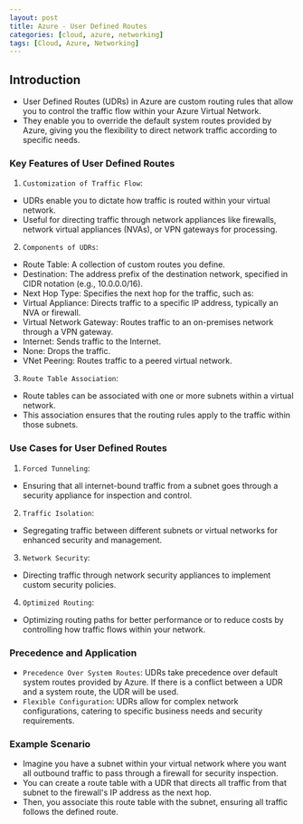 ```yaml
---
layout: post
title: Azure - User Defined Routes
categories: [cloud, azure, networking]
tags: [Cloud, Azure, Networking]
---
```


## Introduction
- User Defined Routes (UDRs) in Azure are custom routing rules that allow you to control the traffic flow within your Azure Virtual Network. 
- They enable you to override the default system routes provided by Azure, giving you the flexibility to direct network traffic according to specific needs. 

### Key Features of User Defined Routes
1. `Customization of Traffic Flow`:
- UDRs enable you to dictate how traffic is routed within your virtual network.
- Useful for directing traffic through network appliances like firewalls, network virtual appliances (NVAs), or VPN gateways for processing.

2. `Components of UDRs`:
- Route Table: A collection of custom routes you define.
- Destination: The address prefix of the destination network, specified in CIDR notation (e.g., 10.0.0.0/16).
- Next Hop Type: Specifies the next hop for the traffic, such as:
- Virtual Appliance: Directs traffic to a specific IP address, typically an NVA or firewall.
- Virtual Network Gateway: Routes traffic to an on-premises network through a VPN gateway.
- Internet: Sends traffic to the Internet.
- None: Drops the traffic.
- VNet Peering: Routes traffic to a peered virtual network.

3. `Route Table Association`:
- Route tables can be associated with one or more subnets within a virtual network.
- This association ensures that the routing rules apply to the traffic within those subnets.

### Use Cases for User Defined Routes
1. `Forced Tunneling`:
- Ensuring that all internet-bound traffic from a subnet goes through a security appliance for inspection and control.
2. `Traffic Isolation`:
- Segregating traffic between different subnets or virtual networks for enhanced security and management.
3. `Network Security`:
- Directing traffic through network security appliances to implement custom security policies.
4. `Optimized Routing`:
- Optimizing routing paths for better performance or to reduce costs by controlling how traffic flows within your network.

### Precedence and Application
- `Precedence Over System Routes`: UDRs take precedence over default system routes provided by Azure. If there is a conflict between a UDR and a system route, the UDR will be used.
- `Flexible Configuration`: UDRs allow for complex network configurations, catering to specific business needs and security requirements.

### Example Scenario
- Imagine you have a subnet within your virtual network where you want all outbound traffic to pass through a firewall for security inspection. 
- You can create a route table with a UDR that directs all traffic from that subnet to the firewall's IP address as the next hop. 
- Then, you associate this route table with the subnet, ensuring all traffic follows the defined route.

